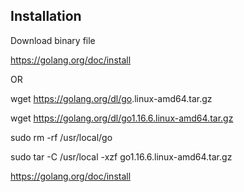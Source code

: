 ## Installation

Download binary file

https://golang.org/doc/install

OR

wget https://golang.org/dl/go<version>.linux-amd64.tar.gz

wget https://golang.org/dl/go1.16.6.linux-amd64.tar.gz

sudo rm -rf /usr/local/go

sudo tar -C /usr/local -xzf go1.16.6.linux-amd64.tar.gz

https://golang.org/doc/install

